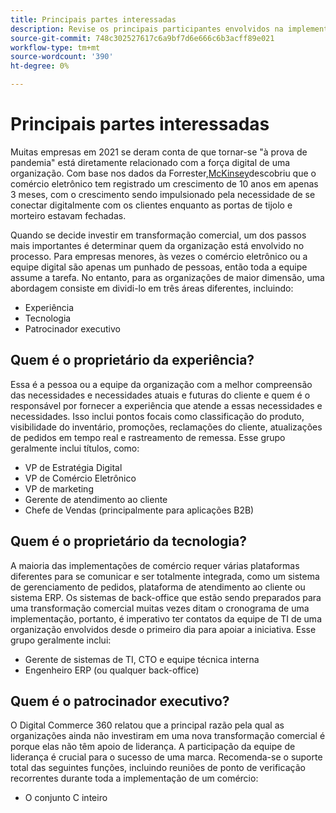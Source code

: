 ```yaml
---
title: Principais partes interessadas
description: Revise os principais participantes envolvidos na implementação do Adobe Commerce e que são proprietários de diferentes aspectos do projeto.
source-git-commit: 748c302527617c6a9bf7d6e666c6b3acff89e021
workflow-type: tm+mt
source-wordcount: '390'
ht-degree: 0%

---
```



# Principais partes interessadas

Muitas empresas em 2021 se deram conta de que tornar-se &quot;à prova de pandemia&quot; está diretamente relacionado com a força digital de uma organização. Com base nos dados da Forrester,[McKinsey](https://www.mckinsey.com/business-functions/strategy-and-corporate-finance/our-insights/five-fifty-the-quickening)descobriu que o comércio eletrônico tem registrado um crescimento de 10 anos em apenas 3 meses, com o crescimento sendo impulsionado pela necessidade de se conectar digitalmente com os clientes enquanto as portas de tijolo e morteiro estavam fechadas.

Quando se decide investir em transformação comercial, um dos passos mais importantes é determinar quem da organização está envolvido no processo. Para empresas menores, às vezes o comércio eletrônico ou a equipe digital são apenas um punhado de pessoas, então toda a equipe assume a tarefa. No entanto, para as organizações de maior dimensão, uma abordagem consiste em dividi-lo em três áreas diferentes, incluindo:

- Experiência
- Tecnologia
- Patrocinador executivo

## Quem é o proprietário da experiência?

Essa é a pessoa ou a equipe da organização com a melhor compreensão das necessidades e necessidades atuais e futuras do cliente e quem é o responsável por fornecer a experiência que atende a essas necessidades e necessidades. Isso inclui pontos focais como classificação do produto, visibilidade do inventário, promoções, reclamações do cliente, atualizações de pedidos em tempo real e rastreamento de remessa. Esse grupo geralmente inclui títulos, como:

- VP de Estratégia Digital
- VP de Comércio Eletrônico
- VP de marketing
- Gerente de atendimento ao cliente
- Chefe de Vendas (principalmente para aplicações B2B)

## Quem é o proprietário da tecnologia?

A maioria das implementações de comércio requer várias plataformas diferentes para se comunicar e ser totalmente integrada, como um sistema de gerenciamento de pedidos, plataforma de atendimento ao cliente ou sistema ERP. Os sistemas de back-office que estão sendo preparados para uma transformação comercial muitas vezes ditam o cronograma de uma implementação, portanto, é imperativo ter contatos da equipe de TI de uma organização envolvidos desde o primeiro dia para apoiar a iniciativa. Esse grupo geralmente inclui:

- Gerente de sistemas de TI, CTO e equipe técnica interna
- Engenheiro ERP (ou qualquer back-office)

## Quem é o patrocinador executivo?

O Digital Commerce 360 relatou que a principal razão pela qual as organizações ainda não investiram em uma nova transformação comercial é porque elas não têm apoio de liderança. A participação da equipe de liderança é crucial para o sucesso de uma marca. Recomenda-se o suporte total das seguintes funções, incluindo reuniões de ponto de verificação recorrentes durante toda a implementação de um comércio:

- O conjunto C inteiro
